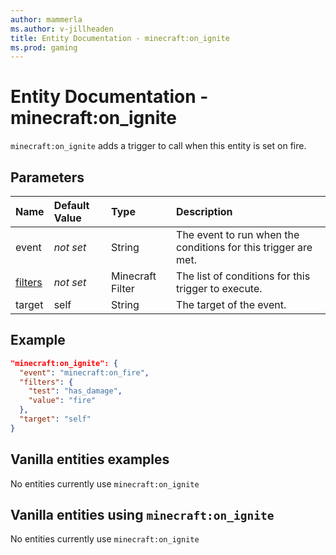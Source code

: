 ```yaml
---
author: mammerla
ms.author: v-jillheaden
title: Entity Documentation - minecraft:on_ignite
ms.prod: gaming
---
```


# Entity Documentation - minecraft:on_ignite

`minecraft:on_ignite` adds a trigger to call when this entity is set on fire.

## Parameters

|Name |Default Value  |Type  |Description  |
|:----------|:----------|:----------|:----------|
|event|*not set* | String|  The event to run when the conditions for this trigger are met. |
|[filters](../FilterList.md)|*not set* | Minecraft Filter| The list of conditions for this trigger to execute. |
|target| self| String| The target of the event. |

## Example

```json
"minecraft:on_ignite": {
  "event": "minecraft:on_fire",
  "filters": {
    "test": "has_damage",
    "value": "fire"
  },
  "target": "self"
}
```

## Vanilla entities examples

No entities currently use `minecraft:on_ignite`

## Vanilla entities using `minecraft:on_ignite`

No entities currently use `minecraft:on_ignite`
